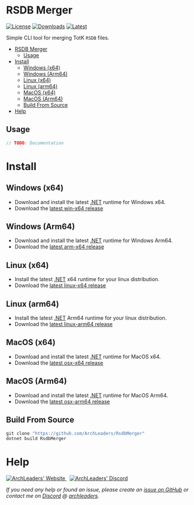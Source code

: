 # RSDB Merger

[![License](https://img.shields.io/badge/License-MIT-blue.svg?logo=github&logoColor=5751ff&labelColor=2A2C33&color=5751ff&style=for-the-badge)](https://github.com/ArchLeaders/RsdbMerger/blob/master/License.md) [![Downloads](https://img.shields.io/github/downloads/ArchLeaders/RsdbMerger/total?label=downloads&logo=github&logoColor=37c75e&labelColor=2A2C33&color=37c75e&style=for-the-badge)](https://github.com/ArchLeaders/RsdbMerger/releases) [![Latest](https://img.shields.io/github/v/tag/ArchLeaders/RsdbMerger?label=Release&logo=github&logoColor=324fff&color=324fff&labelColor=2A2C33&style=for-the-badge)](https://github.com/ArchLeaders/RsdbMerger/releases/latest)

Simple CLI tool for merging TotK `RSDB` files.

- [RSDB Merger](#rsdb-merger)
  - [Usage](#usage)
- [Install](#install)
  - [Windows (x64)](#windows-x64)
  - [Windows (Arm64)](#windows-arm64)
  - [Linux (x64)](#linux-x64)
  - [Linux (arm64)](#linux-arm64)
  - [MacOS (x64)](#macos-x64)
  - [MacOS (Arm64)](#macos-arm64)
  - [Build From Source](#build-from-source)
- [Help](#help)


## Usage

```cs
// TODO: Documentation
```

# Install

## Windows (x64)

- Download and install the latest [.NET](https://dotnet.microsoft.com/en-us/download/dotnet/latest) runtime for Windows x64.
- Download the [latest win-x64 release](https://github.com/ArchLeaders/RsdbMerger/releases/latest/download/RsdbMerger-win-x64.zip)

## Windows (Arm64)

- Download and install the latest [.NET](https://dotnet.microsoft.com/en-us/download/dotnet/latest) runtime for Windows Arm64.
- Download the [latest arm-x64 release](https://github.com/ArchLeaders/RsdbMerger/releases/latest/download/RsdbMerger-win-arm64.zip)

## Linux (x64)

- Install the latest [.NET](https://dotnet.microsoft.com/en-us/download/dotnet/latest) x64 runtime for your linux distribution.
- Download the [latest linux-x64 release](https://github.com/ArchLeaders/RsdbMerger/releases/latest/download/RsdbMerger-linux-x64.zip)

## Linux (arm64)

- Install the latest [.NET](https://dotnet.microsoft.com/en-us/download/dotnet/latest) Arm64 runtime for your linux distribution.
- Download the [latest linux-arm64 release](https://github.com/ArchLeaders/RsdbMerger/releases/latest/download/RsdbMerger-linux-arm64.zip)

## MacOS (x64)

- Download and install the latest [.NET](https://dotnet.microsoft.com/en-us/download/dotnet/latest) runtime for MacOS x64.
- Download the [latest osx-x64 release](https://github.com/ArchLeaders/RsdbMerger/releases/latest/download/RsdbMerger-osx-x64.zip)

## MacOS (Arm64)

- Download and install the latest [.NET](https://dotnet.microsoft.com/en-us/download/dotnet/latest) runtime for MacOS Arm64.
- Download the [latest osx-arm64 release](https://github.com/ArchLeaders/RsdbMerger/releases/latest/download/RsdbMerger-osx-arm64.zip)

## Build From Source

```powershell
git clone "https://github.com/ArchLeaders/RsdbMerger"
dotnet build RsdbMerger
```

# Help

<a href="https://github.com/ArchLeaders/RsdbMerger/issues">
  <img src="https://img.shields.io/github/issues/ArchLeaders/RsdbMerger?style=for-the-badge&logoColor=c71b42&color=c71b42&labelColor=2A2C33&logo=github&label=Issues" alt="ArchLeaders' Website"/>
</a> &nbsp;
<a href="https://discord.gg/cbA3AWwfJj">
  <img src="https://img.shields.io/discord/825161394663456799?style=for-the-badge&logoColor=37C75E&color=37C75E&labelColor=2A2C33&logo=discord&label=discord" alt="ArchLeaders' Discord"/>
</a>

*If you need any help or found an issue, please create an [issue on GitHub](https://github.com/ArchLeaders/RsdbMerger/issues) or contact me on [Discord](https://discord.gg/8Saj6tTkNB) @ [archleaders](https://discord.com/users/728823685015797770).*